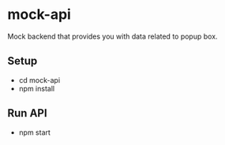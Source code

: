 # mock-api

Mock backend that provides you with data related to popup box.

## Setup

- cd mock-api
- npm install

## Run API
- npm start
